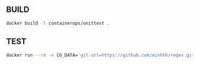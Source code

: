 ## BUILD

```bash
docker build -t containerops/unittest .
```

## TEST

```bash
docker run --rm -e CO_DATA='git-url=https://github.com/minhhh/regex.git entry-path=.' containerops/unittest
```
